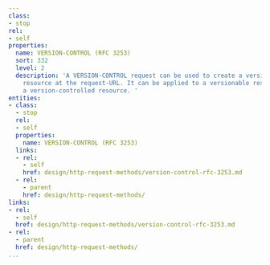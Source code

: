 ```yaml
---
class:
- stop
rel:
- self
properties:
  name: VERSION-CONTROL (RFC 3253)
  sort: 332
  level: 2
  description: 'A VERSION-CONTROL request can be used to create a version-controlled
    resource at the request-URL. It can be applied to a versionable resource or to
    a version-controlled resource. '
entities:
- class:
  - stop
  rel:
  - self
  properties:
    name: VERSION-CONTROL (RFC 3253)
  links:
  - rel:
    - self
    href: design/http-request-methods/version-control-rfc-3253.md
  - rel:
    - parent
    href: design/http-request-methods/
links:
- rel:
  - self
  href: design/http-request-methods/version-control-rfc-3253.md
- rel:
  - parent
  href: design/http-request-methods/
...
```

